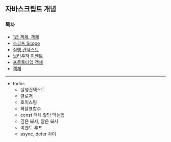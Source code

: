 ## 자바스크립트 개념

### 목차

- [1급 객체, 객체](./Javascript/first_class_object.md)
- [스코프 Scope](./Javascript/score.md)
- [실행 컨텍스트](./Javascript/execution_context.md)
- [브라우저 이벤트](./Javascript/browserEvent.md)
- [프로토타입 객체](./Javascript/prototype.md)
- [객체](./Javascript/object.md)

---

- todos
  - 실행컨텍스트
  - 클로저
  - 호이스팅
  - 화살표함수
  - const 객체 할당 막는법
  - 깊은 복사, 얕은 복사
  - 이벤트 루프
  - async, defer 차이
